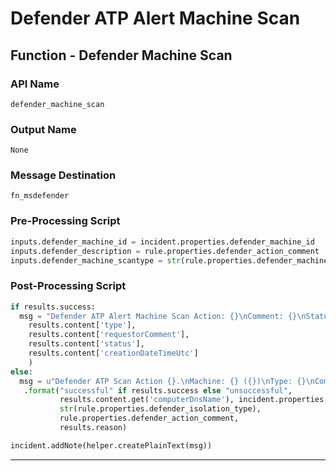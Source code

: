 <!--
    DO NOT MANUALLY EDIT THIS FILE
    THIS FILE IS AUTOMATICALLY GENERATED WITH resilient-circuits codegen
-->

# Defender ATP Alert Machine Scan

## Function - Defender Machine Scan

### API Name
`defender_machine_scan`

### Output Name
`None`

### Message Destination
`fn_msdefender`

### Pre-Processing Script
```python
inputs.defender_machine_id = incident.properties.defender_machine_id
inputs.defender_description = rule.properties.defender_action_comment
inputs.defender_machine_scantype = str(rule.properties.defender_machine_scantype)

```

### Post-Processing Script
```python
if results.success:
  msg = "Defender ATP Alert Machine Scan Action: {}\nComment: {}\nStatus: {}\nStart Date: {}".format(
    results.content['type'],
    results.content['requestorComment'],
    results.content['status'],
    results.content['creationDateTimeUtc']
    )
else:
  msg = u"Defender ATP Scan Action {}.\nMachine: {} ({})\nType: {}\nComment: {}\nReason: {}"\
   .format("successful" if results.success else "unsuccessful",
           results.content.get('computerDnsName'), incident.properties.defender_machine_id,
           str(rule.properties.defender_isolation_type),
           rule.properties.defender_action_comment,
           results.reason)

incident.addNote(helper.createPlainText(msg))

```

---


